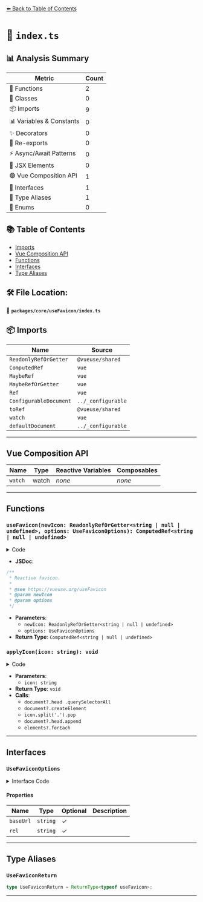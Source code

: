 [⬅️ Back to Table of Contents](../../../index.md)

# 📄 `index.ts`

## 📊 Analysis Summary

| Metric | Count |
|--------|-------|
| 🔧 Functions | 2 |
| 🧱 Classes | 0 |
| 📦 Imports | 9 |
| 📊 Variables & Constants | 0 |
| ✨ Decorators | 0 |
| 🔄 Re-exports | 0 |
| ⚡ Async/Await Patterns | 0 |
| 💠 JSX Elements | 0 |
| 🟢 Vue Composition API | 1 |
| 📐 Interfaces | 1 |
| 📑 Type Aliases | 1 |
| 🎯 Enums | 0 |

## 📚 Table of Contents

- [Imports](#imports)
- [Vue Composition API](#vue-composition-api)
- [Functions](#functions)
- [Interfaces](#interfaces)
- [Type Aliases](#type-aliases)

## 🛠️ File Location:
📂 **`packages/core/useFavicon/index.ts`**

## 📦 Imports

| Name | Source |
|------|--------|
| `ReadonlyRefOrGetter` | `@vueuse/shared` |
| `ComputedRef` | `vue` |
| `MaybeRef` | `vue` |
| `MaybeRefOrGetter` | `vue` |
| `Ref` | `vue` |
| `ConfigurableDocument` | `../_configurable` |
| `toRef` | `@vueuse/shared` |
| `watch` | `vue` |
| `defaultDocument` | `../_configurable` |


---

## Vue Composition API

| Name | Type | Reactive Variables | Composables |
|------|------|-------------------|-------------|
| `watch` | watch | *none* | *none* |


---

## Functions

### `useFavicon(newIcon: ReadonlyRefOrGetter<string | null | undefined>, options: UseFaviconOptions): ComputedRef<string | null | undefined>`

<details><summary>Code</summary>

```ts
export function useFavicon(
  newIcon: ReadonlyRefOrGetter<string | null | undefined>,
  options?: UseFaviconOptions
): ComputedRef<string | null | undefined>
```
</details>

- **JSDoc**:
```ts
/**
 * Reactive favicon.
 *
 * @see https://vueuse.org/useFavicon
 * @param newIcon
 * @param options
 */
```

- **Parameters**:
  - `newIcon: ReadonlyRefOrGetter<string | null | undefined>`
  - `options: UseFaviconOptions`
- **Return Type**: `ComputedRef<string | null | undefined>`
### `applyIcon(icon: string): void`

<details><summary>Code</summary>

```ts
(icon: string) => {
    const elements = document?.head
      .querySelectorAll<HTMLLinkElement>(`link[rel*="${rel}"]`)
    if (!elements || elements.length === 0) {
      const link = document?.createElement('link')
      if (link) {
        link.rel = rel
        link.href = `${baseUrl}${icon}`
        link.type = `image/${icon.split('.').pop()}`
        document?.head.append(link)
      }
      return
    }
    elements?.forEach(el => el.href = `${baseUrl}${icon}`)
  }
```
</details>

- **Parameters**:
  - `icon: string`
- **Return Type**: `void`
- **Calls**:
  - `document?.head
      .querySelectorAll`
  - `document?.createElement`
  - `icon.split('.').pop`
  - `document?.head.append`
  - `elements?.forEach`

---

## Interfaces

### `UseFaviconOptions`

<details><summary>Interface Code</summary>

```ts
export interface UseFaviconOptions extends ConfigurableDocument {
  baseUrl?: string
  rel?: string
}
```
</details>

#### Properties

| Name | Type | Optional | Description |
|------|------|----------|-------------|
| `baseUrl` | `string` | ✓ |  |
| `rel` | `string` | ✓ |  |


---

## Type Aliases

### `UseFaviconReturn`

```ts
type UseFaviconReturn = ReturnType<typeof useFavicon>;
```


---